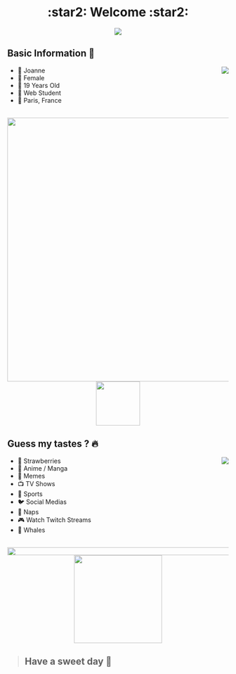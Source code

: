 
<div align="center">
  <h1>:star2: Welcome :star2:</h1>
  <img src="https://gist.github.com/T-Jedsada/dbee22959762fa6c0ccad8153830b51a/raw/8957088c2e31dba6d72ce86c615cb3c7bb7f0b0c/nyan-cat.gif">
</div>

## Basic Information :whale:
<img src="https://thumbs.gfycat.com/WellgroomedShamelessGossamerwingedbutterfly-size_restricted.gif" align="right">

* :cactus: Joanne
* :cactus: Female
* :cactus: 19 Years Old
* :cactus: Web Student
* :cactus: Paris, France


<div align="center">
  </br>
  <img src="https://c.tenor.com/9WKtYEMzhlAAAAAC/line-rainbow.gif" width="600">
  <img src="https://www.gifimili.com/gif/2018/02/sonic-pixel-art.gif" height="100">
  </br>
</div>

## Guess my tastes ? :fire:
<img src="https://i.pinimg.com/originals/e2/71/5b/e2715bc4bd06fc80715d0888c2e5db46.gif" align="right">

* :cake: Strawberries
* :izakaya_lantern: Anime / Manga
* :clown_face: Memes
* :tv: TV Shows
* :basketball: Sports
* :bird: Social Medias
* :sleeping_bed: Naps
* :video_game: Watch Twitch Streams
* :whale2: Whales

<div align="center">
  <br/>
  <img src="https://c.tenor.com/Hc1dGTB93k0AAAAC/divider-yeah.gif" width="750" height="18">
  <img src="https://preview.redd.it/k4tzxbdubmp01.png?auto=webp&s=c7b1e742459dbc9b8dbe313b23e53b1b791ecc11" height="200">
</div>

> ## Have a sweet day :cherry_blossom:
